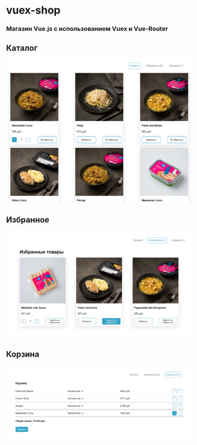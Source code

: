 # vuex-shop

### Магазин Vue.js c использованием Vuex и Vue-Router

## Каталог
![Untitled](src/assets/images/readme/catalog.png)

## Избранное
![Untitled](src/assets/images/readme/liked.png)

## Корзина
![Untitled](src/assets/images/readme/cart.png)
